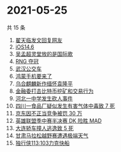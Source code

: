 # 2021-05-25

共 15 条

<!-- BEGIN -->
<!-- 最后更新时间 Tue May 25 2021 21:31:16 GMT+0800 (China Standard Time) -->

1. [翟天临发文回复网友](https://www.zhihu.com/search?q=翟天临)
2. [iOS14.6](https://www.zhihu.com/search?q=ios14.6)
3. [吴孟超灵堂放的是国际歌](https://www.zhihu.com/search?q=吴孟超)
4. [RNG 夺冠](https://www.zhihu.com/search?q=rng)
5. [武汉公交车](https://www.zhihu.com/search?q=武汉公交车)
6. [鸿蒙手机要来了](https://www.zhihu.com/search?q=华为鸿蒙)
7. [乌合麒麟新作缅怀袁隆平](https://www.zhihu.com/search?q=乌合麒麟新作)
8. [金融委打击比特币挖矿和交易行为](https://www.zhihu.com/search?q=金融委打击比特币)
9. [河北一中学发生砍人事件](https://www.zhihu.com/search?q=河北中学砍人)
10. [四川一食品厂疑似发生有害气体中毒致 7 死](https://www.zhihu.com/search?q=四川食品厂)
11. [京东因不正当竞争被罚 30 万](https://www.zhihu.com/search?q=京东罚款)
12. [英雄联盟季中赛半决赛 DK 险胜 MAD](https://www.zhihu.com/search?q=英雄联盟)
13. [大连轿车撞人逃逸致 5 死](https://www.zhihu.com/search?q=大连车祸)
14. [甘肃马拉松越野赛遭遇极端天气](https://www.zhihu.com/search?q=甘肃马拉松)
15. [独行侠113:103力克快船](https://www.zhihu.com/search?q=独行侠)

<!-- END -->
